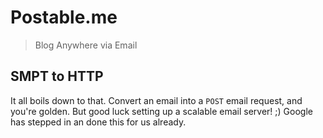 # Postable.me

> Blog Anywhere via Email

## SMPT to HTTP

It all boils down to that.  Convert an email into a `POST` email request, and you're golden.  But good luck setting up a scalable email server! ;)  Google has stepped in an done this for us already.